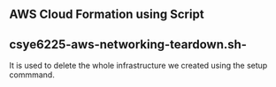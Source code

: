 ## AWS Cloud Formation using Script

## csye6225-aws-networking-teardown.sh-
It is used to delete the whole infrastructure we created using the setup commmand.
